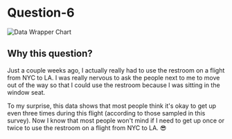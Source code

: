 # Question-6

![Data Wrapper Chart]([https://datawrapper.dwcdn.net/2L4YK/1/](https://datawrapper.dwcdn.net/2L4YK/1/))

## Why this question?
Just a couple weeks ago, I actually really had to use the restroom on a flight from NYC to LA. I was really nervous to ask the people next to me to move out of the way so that I could use the restroom because I was sitting in the window seat.

To my surprise, this data shows that most people think it's okay to get up even three times during this flight (according to those sampled in this survey). Now I know that most people won't mind if I need to get up once or twice to use the restroom on a flight from NYC to LA. 😎
